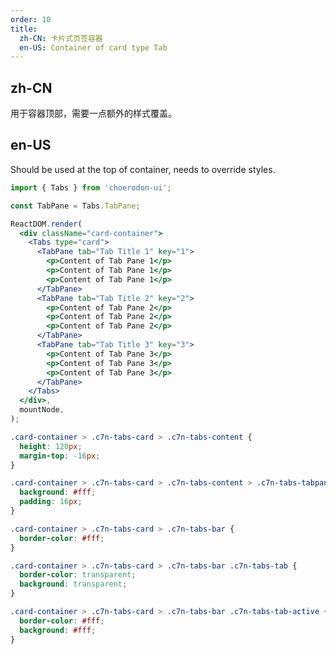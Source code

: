 ```yaml
---
order: 10
title:
  zh-CN: 卡片式页签容器
  en-US: Container of card type Tab
---
```


## zh-CN

用于容器顶部，需要一点额外的样式覆盖。

## en-US

Should be used at the top of container, needs to override styles.

```jsx
import { Tabs } from 'choerodon-ui';

const TabPane = Tabs.TabPane;

ReactDOM.render(
  <div className="card-container">
    <Tabs type="card">
      <TabPane tab="Tab Title 1" key="1">
        <p>Content of Tab Pane 1</p>
        <p>Content of Tab Pane 1</p>
        <p>Content of Tab Pane 1</p>
      </TabPane>
      <TabPane tab="Tab Title 2" key="2">
        <p>Content of Tab Pane 2</p>
        <p>Content of Tab Pane 2</p>
        <p>Content of Tab Pane 2</p>
      </TabPane>
      <TabPane tab="Tab Title 3" key="3">
        <p>Content of Tab Pane 3</p>
        <p>Content of Tab Pane 3</p>
        <p>Content of Tab Pane 3</p>
      </TabPane>
    </Tabs>
  </div>,
  mountNode,
);
```

```css
.card-container > .c7n-tabs-card > .c7n-tabs-content {
  height: 120px;
  margin-top: -16px;
}

.card-container > .c7n-tabs-card > .c7n-tabs-content > .c7n-tabs-tabpane {
  background: #fff;
  padding: 16px;
}

.card-container > .c7n-tabs-card > .c7n-tabs-bar {
  border-color: #fff;
}

.card-container > .c7n-tabs-card > .c7n-tabs-bar .c7n-tabs-tab {
  border-color: transparent;
  background: transparent;
}

.card-container > .c7n-tabs-card > .c7n-tabs-bar .c7n-tabs-tab-active {
  border-color: #fff;
  background: #fff;
}
```

<style>
#components-tabs-demo-card-top .code-box-demo {
  background: #F5F5F5;
  overflow: hidden;
  padding: 24px;
}
</style>

